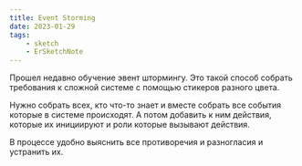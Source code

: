 ```yaml
---
title: Event Storming
date: 2023-01-29
tags:
    - sketch
    - ErSketchNote
---
```


Прошел недавно обучение эвент штормингу. Это такой способ собрать требования к сложной системе с помощью стикеров разного цвета.

Нужно собрать всех, кто что-то знает и вместе собрать все события которые в системе происходят. А потом добавить к ним действия, которые их инициируют и роли которые вызывают действия.

В процессе удобно выяснить все противоречия и разногласия и устранить их.

